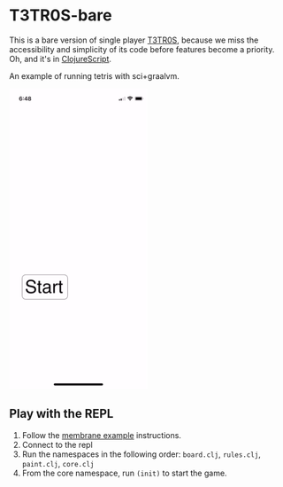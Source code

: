 # T3TR0S-bare

This is a bare version of single player
[T3TR0S](http://github.com/imalooney/t3tr0s), because we miss the accessibility
and simplicity of its code before features become a priority.  Oh, and it's in
[ClojureScript](https://github.com/shaunlebron/ClojureScript-Syntax-in-15-minutes).

An example of running tetris with sci+graalvm.

![tetris](/tetris.gif?raw=true)

## Play with the REPL

1. Follow the [membrane example](https://github.com/phronmophobic/grease#membrane-example) instructions.
2. Connect to the repl
3. Run the namespaces in the following order: `board.clj`, `rules.clj`, `paint.clj`, `core.clj`
4. From the core namespace, run `(init)` to start the game.
